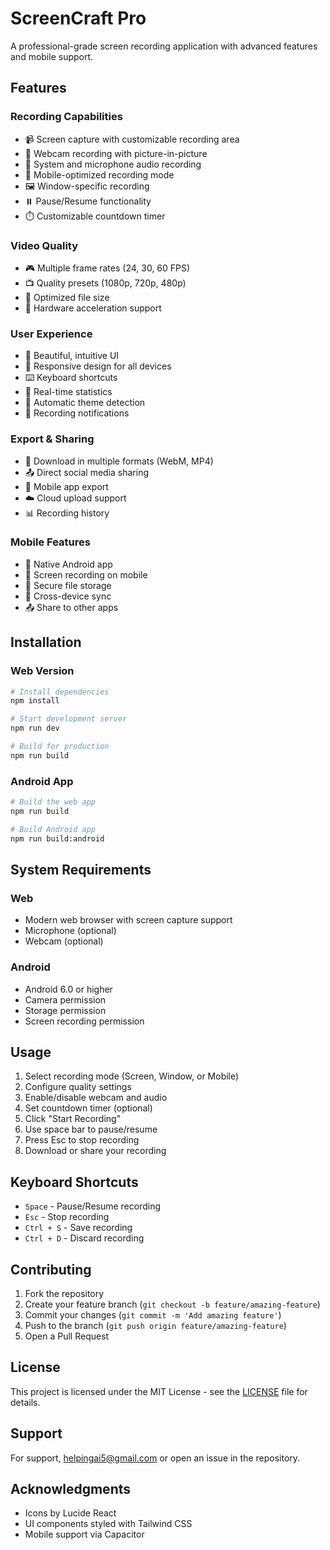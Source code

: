 # ScreenCraft Pro

A professional-grade screen recording application with advanced features and mobile support.

## Features

### Recording Capabilities
- 📹 Screen capture with customizable recording area
- 🎥 Webcam recording with picture-in-picture
- 🎤 System and microphone audio recording
- 📱 Mobile-optimized recording mode
- 🖼️ Window-specific recording
- ⏸️ Pause/Resume functionality
- ⏱️ Customizable countdown timer

### Video Quality
- 🎮 Multiple frame rates (24, 30, 60 FPS)
- 📺 Quality presets (1080p, 720p, 480p)
- 💾 Optimized file size
- 🎯 Hardware acceleration support

### User Experience
- 🎨 Beautiful, intuitive UI
- 📱 Responsive design for all devices
- ⌨️ Keyboard shortcuts
- 🔄 Real-time statistics
- 🌙 Automatic theme detection
- 🔔 Recording notifications

### Export & Sharing
- 💾 Download in multiple formats (WebM, MP4)
- 📤 Direct social media sharing
- 📱 Mobile app export
- ☁️ Cloud upload support
- 📊 Recording history

### Mobile Features
- 📱 Native Android app
- 📲 Screen recording on mobile
- 🔐 Secure file storage
- 🔄 Cross-device sync
- 📤 Share to other apps

## Installation

### Web Version
```bash
# Install dependencies
npm install

# Start development server
npm run dev

# Build for production
npm run build
```

### Android App
```bash
# Build the web app
npm run build

# Build Android app
npm run build:android
```

## System Requirements

### Web
- Modern web browser with screen capture support
- Microphone (optional)
- Webcam (optional)

### Android
- Android 6.0 or higher
- Camera permission
- Storage permission
- Screen recording permission

## Usage

1. Select recording mode (Screen, Window, or Mobile)
2. Configure quality settings
3. Enable/disable webcam and audio
4. Set countdown timer (optional)
5. Click "Start Recording"
6. Use space bar to pause/resume
7. Press Esc to stop recording
8. Download or share your recording

## Keyboard Shortcuts

- `Space` - Pause/Resume recording
- `Esc` - Stop recording
- `Ctrl + S` - Save recording
- `Ctrl + D` - Discard recording

## Contributing

1. Fork the repository
2. Create your feature branch (`git checkout -b feature/amazing-feature`)
3. Commit your changes (`git commit -m 'Add amazing feature'`)
4. Push to the branch (`git push origin feature/amazing-feature`)
5. Open a Pull Request

## License

This project is licensed under the MIT License - see the [LICENSE](LICENSE) file for details.

## Support

For support, helpingai5@gmail.com or open an issue in the repository.

## Acknowledgments

- Icons by Lucide React
- UI components styled with Tailwind CSS
- Mobile support via Capacitor
